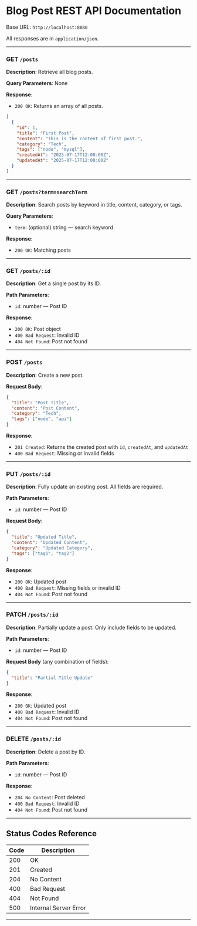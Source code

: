 # Blog Post REST API Documentation

Base URL: `http://localhost:8080`

All responses are in `application/json`.

---

### GET `/posts`

**Description**: Retrieve all blog posts.

**Query Parameters**: None

**Response**:

* `200 OK`: Returns an array of all posts.

```json
[
  {
    "id": 1,
    "title": "First Post",
    "content": "This is the content of first post.",
    "category": "Tech",
    "tags": ["node", "mysql"],
    "createdAt": "2025-07-17T12:00:00Z",
    "updatedAt": "2025-07-17T12:00:00Z"
  }
]
```

---

### GET `/posts?term=searchTerm`

**Description**: Search posts by keyword in title, content, category, or tags.

**Query Parameters**:

* `term`: (optional) string — search keyword

**Response**:

* `200 OK`: Matching posts

---

### GET `/posts/:id`

**Description**: Get a single post by its ID.

**Path Parameters**:

* `id`: number — Post ID

**Response**:

* `200 OK`: Post object
* `400 Bad Request`: Invalid ID
* `404 Not Found`: Post not found

---

### POST `/posts`

**Description**: Create a new post.

**Request Body**:

```json
{
  "title": "Post Title",
  "content": "Post Content",
  "category": "Tech",
  "tags": ["node", "api"]
}
```

**Response**:

* `201 Created`: Returns the created post with `id`, `createdAt`, and `updatedAt`
* `400 Bad Request`: Missing or invalid fields

---

### PUT `/posts/:id`

**Description**: Fully update an existing post. All fields are required.

**Path Parameters**:

* `id`: number — Post ID

**Request Body**:

```json
{
  "title": "Updated Title",
  "content": "Updated Content",
  "category": "Updated Category",
  "tags": ["tag1", "tag2"]
}
```

**Response**:

* `200 OK`: Updated post
* `400 Bad Request`: Missing fields or invalid ID
* `404 Not Found`: Post not found

---

### PATCH `/posts/:id`

**Description**: Partially update a post. Only include fields to be updated.

**Path Parameters**:

* `id`: number — Post ID

**Request Body** (any combination of fields):

```json
{
  "title": "Partial Title Update"
}
```

**Response**:

* `200 OK`: Updated post
* `400 Bad Request`: Invalid ID
* `404 Not Found`: Post not found

---

### DELETE `/posts/:id`

**Description**: Delete a post by ID.

**Path Parameters**:

* `id`: number — Post ID

**Response**:

* `204 No Content`: Post deleted
* `400 Bad Request`: Invalid ID
* `404 Not Found`: Post not found

---

## Status Codes Reference

| Code | Description           |
| ---- | --------------------- |
| 200  | OK                    |
| 201  | Created               |
| 204  | No Content            |
| 400  | Bad Request           |
| 404  | Not Found             |
| 500  | Internal Server Error |

---